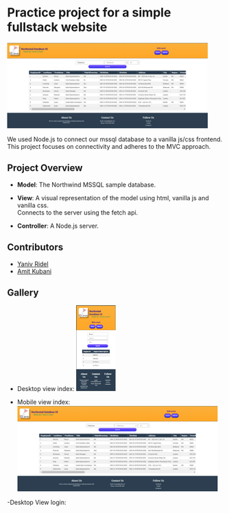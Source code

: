 # Practice project for a simple fullstack website   

[<img src="./assets/DesktopView.png" height="200"/>](./assets/DesktopView.png)

We used Node.js to connect our mssql database to a vanilla js/css frontend. <br>
This project focuses on connectivity and adheres to the MVC approach.

## Project Overview
- **Model**: The Northwind MSSQL sample database.

- **View**: A visual representation of the model using html, vanilla js and vanilla css. <br>
            Connects to the server using the fetch api.

- **Controller**: A Node.js server.



## Contributors
- [Yaniv Ridel](https://github.com/Yanivridel)
- [Amit Kubani](https://github.com/AgitAgit)

## Gallery
- Desktop view index:
[<img src="./assets/MobileView.png" height="200"/>](./assets/MobileView.png)

- Mobile view index:
[<img src="./assets/DesktopView.png" height="200"/>](./assets/DesktopView.png)

-Desktop View login:
